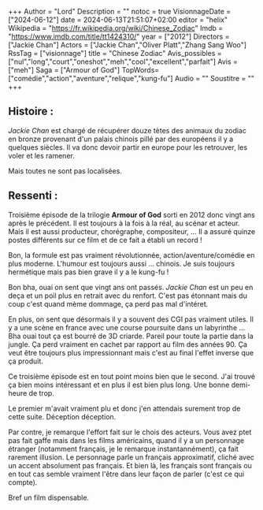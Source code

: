 +++
Author = "Lord"
Description = ""
notoc = true
VisionnageDate = ["2024-06-12"]
date = 2024-06-13T21:51:07+02:00
editor = "helix"
Wikipedia = "https://fr.wikipedia.org/wiki/Chinese_Zodiac"
Imdb = "https://www.imdb.com/title/tt1424310/"
year = ["2012"]
Directors = ["Jackie Chan"]
Actors = ["Jackie Chan","Oliver Platt","Zhang Sang Woo"]
RssTag = ["visionnage"]
title = "Chinese Zodiac"
Avis_possibles = ["nul","long","court","oneshot","meh","cool","excellent","parfait"]
Avis = ["meh"] 
Saga = ["Armour of God"]
TopWords=["comédie","action","aventure","relique","kung-fu"]
Audio = ""
Soustitre = ""
+++
## Histoire : 
*Jackie Chan* est chargé de récupérer douze tètes des animaux du zodiac en bronze provenant d'un palais chinois pillé par des européens il y a quelques siècles.
Il va donc devoir partir en europe pour les retrouver, les voler et les ramener.

Mais toutes ne sont pas localisées.

## Ressenti :
Troisième épisode de la trilogie **Armour of God** sorti en 2012 donc vingt ans après le précédent.
Il est toujours à la fois à la réal, au scénar et acteur.
Mais il est aussi producteur, chorégraphe, compositeur, …
Il a assuré quinze postes différents sur ce film et de ce fait a établi un record !

Bon, la formule est pas vraiment révolutionnée, action/aventure/comédie en plus moderne.
L'humour est toujours aussi … chinois.
Je suis toujours hermétique mais pas bien grave il y a le kung-fu !

Bon bha, ouai on sent que vingt ans ont passés.
*Jackie Chan* est un peu en deça et un poil plus en retrait avec du renfort.
C'est pas étonnant mais du coup c'est quand mème dommage, ça perd pas mal d'intéret.

En plus, on sent que désormais il y a souvent des CGI pas vraiment utiles.
Il y a une scène en france avec une course poursuite dans un labyrinthe …
Bha ouai tout ça est bourré de 3D criarde.
Pareil pour toute la partie dans la jungle.
Ça perd vraiment en cachet par rapport au film des années 90.
Ça veut être toujours plus impressionnant mais c'est au final l'effet inverse que ça produit.

Ce troisième épisode est en tout point moins bien que le second.
J'ai trouvé ça bien moins intéressant et en plus il est bien plus long.
Une bonne demi-heure de trop.

Le premier m'avait vraiment plu et donc j'en attendais surement trop de cette suite.
Déception déception.

Par contre, je remarque l'effort fait sur le chois des acteurs.
Vous avez ptet pas fait gaffe mais dans les films américains, quand il y a un personnage étranger (notamment français, je le remarque instantannément), ça fait rarement illusion.
Le personnage parle un français approximatif, cliché avec un accent absolument pas français.
Et bien là, les français sont français ou en tout cas semble vraiment l'être dans leur façon de parler (c'est ce qui compte).

Bref un film dispensable.
